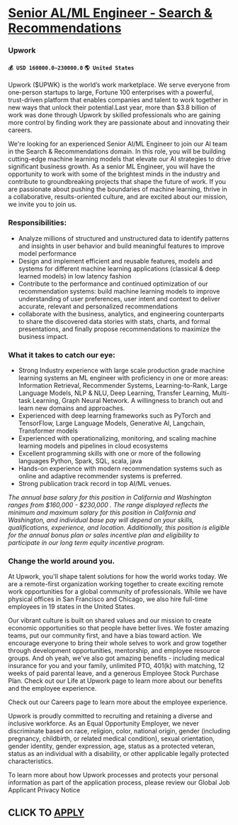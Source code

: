 # [Senior AL/ML Engineer - Search & Recommendations](https://www.remotewlb.com/apply/senior-al-ml-engineer-search-recommendations-91951)  
### Upwork  
#### `💰 USD 160000.0~230000.0` `🌎 United States`  

Upwork ($UPWK) is the world’s work marketplace. We serve everyone from one-person startups to large, Fortune 100 enterprises with a powerful, trust-driven platform that enables companies and talent to work together in new ways that unlock their potential.Last year, more than $3.8 billion of work was done through Upwork by skilled professionals who are gaining more control by finding work they are passionate about and innovating their careers.

We're looking for an experienced Senior AI/ML Engineer to join our Al team in the Search & Recommendations domain. In this role, you will be building cutting-edge machine learning models that elevate our AI strategies to drive significant business growth. As a senior ML Engineer, you will have the opportunity to work with some of the brightest minds in the industry and contribute to groundbreaking projects that shape the future of work. If you are passionate about pushing the boundaries of machine learning, thrive in a collaborative, results-oriented culture, and are excited about our mission, we invite you to join us.

### Responsibilities:

  * Analyze millions of structured and unstructured data to identify patterns and insights in user behavior and build meaningful features to improve model performance
  * Design and implement efficient and reusable features, models and systems for different machine learning applications (classical & deep learned models) in low latency fashion
  * Contribute to the performance and continued optimization of our recommendation systems: build machine learning models to improve understanding of user preferences, user intent and context to deliver accurate, relevant and personalized recommendations 
  * collaborate with the business, analytics, and engineering counterparts to share the discovered data stories with stats, charts, and formal presentations, and finally propose recommendations to maximize the business impact.

### What it takes to catch our eye:

  * Strong Industry experience with large scale production grade machine learning systems an ML engineer with proficiency in one or more areas: Information Retrieval, Recommender Systems, Learning-to-Rank, Large Language Models, NLP & NLU, Deep Learning, Transfer Learning, Multi-task Learning, Graph Neural Network. A willingness to branch out and learn new domains and approaches. 
  * Experienced with deep learning frameworks such as PyTorch and TensorFlow, Large Language Models, Generative AI, Langchain, Transformer models 
  * Experienced with operationalizing, monitoring, and scaling machine learning models and pipelines in cloud ecosystems
  * Excellent programming skills with one or more of the following languages Python, Spark, SQL, scala, java
  * Hands-on experience with modern recommendation systems such as online and adaptive recommender systems is preferred.
  * Strong publication track record in top AI/ML venues.

 _The annual base salary for this position in California and Washington ranges from_ _$160,000 - $230,000_ _. The range displayed reflects the minimum and maximum salary for this position in California and Washington, and individual base pay will depend on your skills, qualifications, experience, and location. Additionally, this position is eligible for the annual bonus plan or sales incentive plan and eligibility to participate in our long term equity incentive program._

### Change the world around you.

At Upwork, you'll shape talent solutions for how the world works today. We are a remote-first organization working together to create exciting remote work opportunities for a global community of professionals. While we have physical offices in San Francisco and Chicago, we also hire full-time employees in 19 states in the United States.

Our vibrant culture is built on shared values and our mission to create economic opportunities so that people have better lives. We foster amazing teams, put our community first, and have a bias toward action. We encourage everyone to bring their whole selves to work and grow together through development opportunities, mentorship, and employee resource groups. And oh yeah, we've also got amazing benefits - including medical insurance for you and your family, unlimited PTO, 401(k) with matching, 12 weeks of paid parental leave, and a generous Employee Stock Purchase Plan. Check out our Life at Upwork page to learn more about our benefits and the employee experience.

Check out our Careers page to learn more about the employee experience.

Upwork is proudly committed to recruiting and retaining a diverse and inclusive workforce. As an Equal Opportunity Employer, we never discriminate based on race, religion, color, national origin, gender (including pregnancy, childbirth, or related medical condition), sexual orientation, gender identity, gender expression, age, status as a protected veteran, status as an individual with a disability, or other applicable legally protected characteristics.

To learn more about how Upwork processes and protects your personal information as part of the application process, please review our Global Job Applicant Privacy Notice

  
## CLICK TO [APPLY](https://www.remotewlb.com/apply/senior-al-ml-engineer-search-recommendations-91951)

